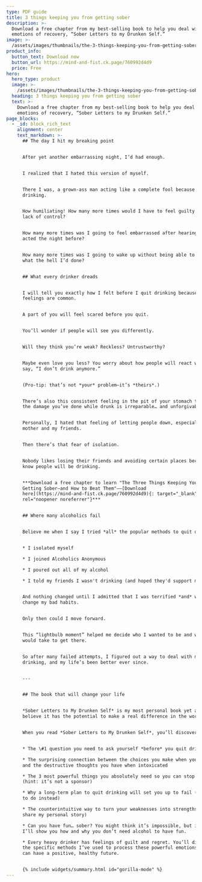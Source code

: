 ```yaml
---
type: PDF guide
title: 3 things keeping you from getting sober
description: >-
  Download a free chapter from my best-selling book to help you deal with the
  emotions of recovery, “Sober Letters to my Drunken Self.”
image: >-
  /assets/images/thumbnails/the-3-things-keeping-you-from-getting-sober-cover.jpg
product_info:
  button_text: Download now
  button_url: https://mind-and-fist.ck.page/760992d4d9
  price: Free
hero:
  hero_type: product
  image: >-
    /assets/images/thumbnails/the-3-things-keeping-you-from-getting-sober-cover.jpg
  heading: 3 things keeping you from getting sober
  text: >-
    Download a free chapter from my best-selling book to help you deal with the
    emotions of recovery, “Sober Letters to my Drunken Self.”
page_blocks:
  - _id: block_rich_text
    alignment: center
    text_markdown: >-
      ## The day I hit my breaking point


      After yet another embarrassing night, I’d had enough.


      I realized that I hated this version of myself.


      There I was, a grown-ass man acting like a complete fool because of my
      drinking.


      How humiliating! How many more times would I have to feel guilty about my
      lack of control?


      How many more times was I going to feel embarrassed after hearing how I
      acted the night before?


      How many more times was I going to wake up without being able to remember
      what the hell I’d done?


      ## What every drinker dreads


      I will tell you exactly how I felt before I quit drinking because these
      feelings are common.


      A part of you will feel scared before you quit.


      You’ll wonder if people will see you differently.


      Will they think you’re weak? Reckless? Untrustworthy?


      Maybe even love you less? You worry about how people will react when you
      say, “I don’t drink anymore.”


      (Pro-tip: that’s not *your* problem—it’s *theirs*.)


      There’s also this consistent feeling in the pit of your stomach that all
      the damage you’ve done while drunk is irreparable… and unforgivable.


      Personally, I hated that feeling of letting people down, especially my
      mother and my friends.


      Then there’s that fear of isolation.


      Nobody likes losing their friends and avoiding certain places because you
      know people will be drinking.


      ***Download a free chapter to learn "The Three Things Keeping You From
      Getting Sober—and How to Beat Them"——[Download
      here](https://mind-and-fist.ck.page/760992d4d9){: target="_blank"
      rel="noopener noreferrer"}***


      ## Where many alcoholics fail


      Believe me when I say I tried *all* the popular methods to quit drinking:


      * I isolated myself

      * I joined Alcoholics Anonymous

      * I poured out all of my alcohol

      * I told my friends I wasn't drinking (and hoped they'd support me)


      And nothing changed until I admitted that I was terrified *and* willing to
      change my bad habits.


      Only then could I move forward.


      This “lightbulb moment” helped me decide who I wanted to be and what it
      would take to get there.


      So after many failed attempts, I figured out a way to deal with my
      drinking, and my life’s been better ever since.


      ---


      ## The book that will change your life


      *Sober Letters to My Drunken Self* is my most personal book yet and I
      believe it has the potential to make a real difference in the world.


      When you read *Sober Letters to My Drunken Self*, you’ll discover:


      * The \#1 question you need to ask yourself *before* you quit drinking

      * The surprising connection between the choices you make when you’re sober
      and the destructive thoughts you have when intoxicated

      * The 3 most powerful things you absolutely need so you can stop drinking
      (hint: it’s not a sponsor)

      * Why a long-term plan to quit drinking will set you up to fail (and what
      to do instead)

      * The counterintuitive way to turn your weaknesses into strengths (I’ll
      share my personal story)

      * Can you have fun… sober? You might think it’s impossible, but it’s not!
      I’ll show you how and why you don’t need alcohol to have fun.

      * Every heavy drinker has feelings of guilt and regret. You’ll discover
      the specific methods I’ve used to process these powerful emotions so you
      can have a positive, healthy future.


      {% include widgets/summary.html id="gorilla-mode" %}
---
```


